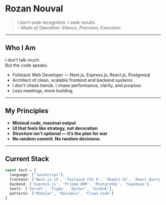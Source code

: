 # Rozan Nouval

> I don’t seek recognition. I seek results.  
> _– Mode of Operation: Silence, Precision, Execution._

---

## Who I Am

I don’t talk much.  
But the code speaks.

- Fullstack Web Developer — Next.js, Express.js, React.js, Postgresql
- Architect of clean, scalable frontend and backend systems
- I don't chase trends. I chase performance, clarity, and purpose.
- Less meetings, more building.

---

## My Principles

- **Minimal code, maximal output**  
- **UI that feels like strategy, not decoration**  
- **Structure isn’t optional — it’s the plan for war**  
- **No random commit. No random decisions.**

---

## Current Stack

```ts
const tech = {
  language: ['JavaScript'],
  frontend: ['Next.js 15', 'Tailwind CSS 4', 'Shadcn UI', 'React Query'],
  backend: ['Express.js', 'Prisma ORM', 'PostgreSQL', 'Supabase'],
  tools: ['Vercel', 'Figma', 'Docker', 'GitHub'],
  patterns: ['Modular', 'Reusable', 'Clean Code']
}
